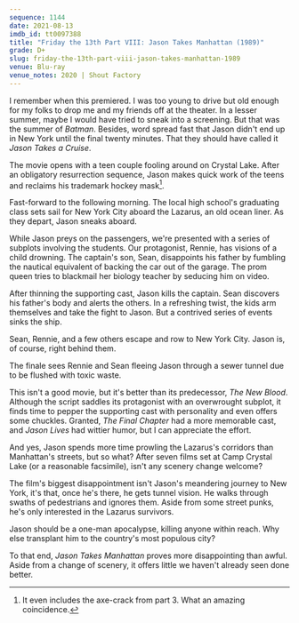 ```yaml
---
sequence: 1144
date: 2021-08-13
imdb_id: tt0097388
title: "Friday the 13th Part VIII: Jason Takes Manhattan (1989)"
grade: D+
slug: friday-the-13th-part-viii-jason-takes-manhattan-1989
venue: Blu-ray
venue_notes: 2020 | Shout Factory
---
```


I remember when this premiered. I was too young to drive but old enough for my folks to drop me and my friends off at the theater. In a lesser summer, maybe I would have tried to sneak into a screening. But that was the summer of <span data-imdb-id="tt0096895">_Batman_</span>. Besides, word spread fast that Jason didn't end up in New York until the final twenty minutes. That they should have called it _Jason Takes a Cruise_.

<!-- end -->

The movie opens with a teen couple fooling around on Crystal Lake. After an obligatory resurrection sequence, Jason makes quick work of the teens and reclaims his trademark hockey mask[^1].

Fast-forward to the following morning. The local high school's graduating class sets sail for New York City aboard the Lazarus, an old ocean liner. As they depart, Jason sneaks aboard.

While Jason preys on the passengers, we're presented with a series of subplots involving the students. Our protagonist, Rennie, has visions of a child drowning. The captain's son, Sean, disappoints his father by fumbling the nautical equivalent of backing the car out of the garage. The prom queen tries to blackmail her biology teacher by seducing him on video.

After thinning the supporting cast, Jason kills the captain. Sean discovers his father's body and alerts the others. In a refreshing twist, the kids arm themselves and take the fight to Jason. But a contrived series of events sinks the ship.

Sean, Rennie, and a few others escape and row to New York City. Jason is, of course, right behind them.

The finale sees Rennie and Sean fleeing Jason through a sewer tunnel due to be flushed with toxic waste.

This isn't a good movie, but it's better than its predecessor, <span data-imdb-id="tt0095179">_The New Blood_</span>. Although the script saddles its protagonist with an overwrought subplot, it finds time to pepper the supporting cast with personality and even offers some chuckles. Granted, <span data-imdb-id="tt0087298">_The Final Chapter_</span> had a more memorable cast, and <span data-imdb-id="tt0091080">_Jason Lives_</span> had wittier humor, but I can appreciate the effort.

And yes, Jason spends more time prowling the Lazarus's corridors than Manhattan's streets, but so what? After seven films set at Camp Crystal Lake (or a reasonable facsimile), isn't any scenery change welcome?

The film's biggest disappointment isn't Jason's meandering journey to New York, it's that, once he's there, he gets tunnel vision. He walks through swaths of pedestrians and ignores them. Aside from some street punks, he's only interested in the Lazarus survivors.

Jason should be a one-man apocalypse, killing anyone within reach. Why else transplant him to the country's most populous city?

To that end, _Jason Takes Manhattan_ proves more disappointing than awful. Aside from a change of scenery, it offers little we haven't already seen done better.

[^1]: It even includes the axe-crack from <span data-imdb-id="tt0083972">part 3</span>. What an amazing coincidence.
